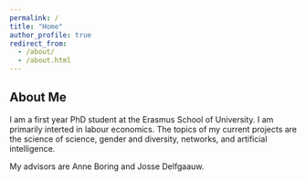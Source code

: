 ```yaml
---
permalink: /
title: "Home"
author_profile: true
redirect_from: 
  - /about/
  - /about.html
---
```


## About Me

I am a first year PhD student at the Erasmus School of University.
I am primarily interted in labour economics. The topics of my current projects are the science of science, gender and diversity, networks, and artificial intelligence.

My advisors are Anne Boring and Josse Delfgaauw.
